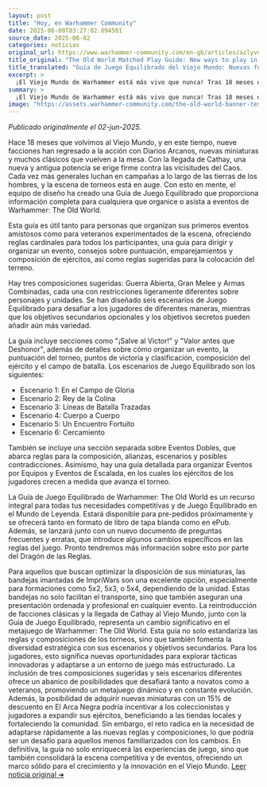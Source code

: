 ```yaml
---
layout: post
title: "Hoy, en Warhammer Community"
date: 2025-06-08T03:27:02.894501
source_date: 2025-06-02
categories: noticias
original_url: https://www.warhammer-community.com/en-gb/articles/azlyvdkm/the-old-world-matched-play-guide-new-ways-to-play-in-the-world-of-legend/
title_original: "The Old World Matched Play Guide: New ways to play in the World of Legend - Warhammer Community"
title_translated: "Guía de Juego Equilibrado del Viejo Mundo: Nuevas formas de jugar en el Mundo de Leyenda - Comunidad de Warhammer"
excerpt: >
  ¡El Viejo Mundo de Warhammer está más vivo que nunca! Tras 18 meses desde su regreso, nueve facciones han vuelto a la acción con nuevas miniaturas y clásicos renovados. La llegada de Cathay añade un nuevo poder al tablero, enfrentándose al Caos. La escena de torneos está en auge, y para apoyar a organizadores y jugadores, el equipo de diseño ha lanzado la Guía de Juego Equilibrado. Este recurso esencial ofrece reglas cardinales, consejos para eventos y composiciones de ejército, además de escenarios desafiantes y objetivos secundarios. Prepárate para llevar tus batallas a otro nivel con esta guía imprescindible, disponible pronto en formato físico y digital.
summary: >
  ¡El Viejo Mundo de Warhammer está más vivo que nunca! Tras 18 meses desde su regreso, nueve facciones han vuelto a la acción con nuevas miniaturas y clásicos renovados. La llegada de Cathay añade un nuevo poder al tablero, enfrentándose al Caos. La escena de torneos está en auge, y para apoyar a organizadores y jugadores, el equipo de diseño ha lanzado la Guía de Juego Equilibrado. Este recurso esencial ofrece reglas cardinales, consejos para eventos y composiciones de ejército, además de escenarios desafiantes y objetivos secundarios. Prepárate para llevar tus batallas a otro nivel con esta guía imprescindible, disponible pronto en formato físico y digital.
image: "https://assets.warhammer-community.com/the-old-world-banner-test.jpg"
---
```


*Publicado originalmente el 02-jun-2025.*

Hace 18 meses que volvimos al Viejo Mundo, y en este tiempo, nueve facciones han regresado a la acción con Diarios Arcanos, nuevas miniaturas y muchos clásicos que vuelven a la mesa. Con la llegada de Cathay, una nueva y antigua potencia se erige firme contra las vicisitudes del Caos. Cada vez más generales luchan en campañas a lo largo de las tierras de los hombres, y la escena de torneos está en auge. Con esto en mente, el equipo de diseño ha creado una Guía de Juego Equilibrado que proporciona información completa para cualquiera que organice o asista a eventos de Warhammer: The Old World.

Esta guía es útil tanto para personas que organizan sus primeros eventos amistosos como para veteranos experimentados de la escena, ofreciendo reglas cardinales para todos los participantes, una guía para dirigir y organizar un evento, consejos sobre puntuación, emparejamientos y composición de ejércitos, así como reglas sugeridas para la colocación del terreno.

Hay tres composiciones sugeridas: Guerra Abierta, Gran Melee y Armas Combinadas, cada una con restricciones ligeramente diferentes sobre personajes y unidades. Se han diseñado seis escenarios de Juego Equilibrado para desafiar a los jugadores de diferentes maneras, mientras que los objetivos secundarios opcionales y los objetivos secretos pueden añadir aún más variedad.

La guía incluye secciones como "¡Salve al Victor!" y "Valor antes que Deshonor", además de detalles sobre cómo organizar un evento, la puntuación del torneo, puntos de victoria y clasificación, composición del ejército y el campo de batalla. Los escenarios de Juego Equilibrado son los siguientes:

- Escenario 1: En el Campo de Gloria
- Escenario 2: Rey de la Colina
- Escenario 3: Líneas de Batalla Trazadas
- Escenario 4: Cuerpo a Cuerpo
- Escenario 5: Un Encuentro Fortuito
- Escenario 6: Cercamiento

También se incluye una sección separada sobre Eventos Dobles, que abarca reglas para la composición, alianzas, escenarios y posibles contradicciones. Asimismo, hay una guía detallada para organizar Eventos por Equipos y Eventos de Escalada, en los cuales los ejércitos de los jugadores crecen a medida que avanza el torneo.

La Guía de Juego Equilibrado de Warhammer: The Old World es un recurso integral para todas tus necesidades competitivas y de Juego Equilibrado en el Mundo de Leyenda. Estará disponible para pre-pedidos próximamente y se ofrecerá tanto en formato de libro de tapa blanda como en ePub. Además, se lanzará junto con un nuevo documento de preguntas frecuentes y erratas, que introduce algunos cambios específicos en las reglas del juego. Pronto tendremos más información sobre esto por parte del Dragón de las Reglas.

Para aquellos que buscan optimizar la disposición de sus miniaturas, las bandejas imantadas de ImpriWars son una excelente opción, especialmente para formaciones como 5x2, 5x3, o 5x4, dependiendo de la unidad. Estas bandejas no solo facilitan el transporte, sino que también aseguran una presentación ordenada y profesional en cualquier evento.
La reintroducción de facciones clásicas y la llegada de Cathay al Viejo Mundo, junto con la Guía de Juego Equilibrado, representa un cambio significativo en el metajuego de Warhammer: The Old World. Esta guía no solo estandariza las reglas y composiciones de los torneos, sino que también fomenta la diversidad estratégica con sus escenarios y objetivos secundarios. Para los jugadores, esto significa nuevas oportunidades para explorar tácticas innovadoras y adaptarse a un entorno de juego más estructurado. La inclusión de tres composiciones sugeridas y seis escenarios diferentes ofrece un abanico de posibilidades que desafiará tanto a novatos como a veteranos, promoviendo un metajuego dinámico y en constante evolución. Además, la posibilidad de adquirir nuevas miniaturas con un 15% de descuento en El Arca Negra podría incentivar a los coleccionistas y jugadores a expandir sus ejércitos, beneficiando a las tiendas locales y fortaleciendo la comunidad. Sin embargo, el reto radica en la necesidad de adaptarse rápidamente a las nuevas reglas y composiciones, lo que podría ser un desafío para aquellos menos familiarizados con los cambios. En definitiva, la guía no solo enriquecerá las experiencias de juego, sino que también consolidará la escena competitiva y de eventos, ofreciendo un marco sólido para el crecimiento y la innovación en el Viejo Mundo.
[Leer noticia original ➜](https://www.warhammer-community.com/en-gb/articles/azlyvdkm/the-old-world-matched-play-guide-new-ways-to-play-in-the-world-of-legend/)
